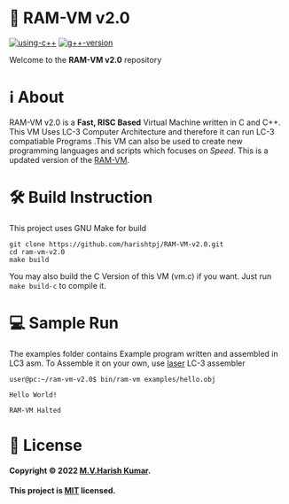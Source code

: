 # 🔢 RAM-VM v2.0
[![using-c++](https://img.shields.io/badge/Using-C++%20-blue)](https://gcc.gnu.org/)
[![g++-version](https://img.shields.io/badge/G++-v9.4.0-brightgreen)](https://gcc.gnu.org/)

Welcome to the **RAM-VM v2.0** repository

# ℹ About
RAM-VM v2.0 is a **Fast, RISC Based** Virtual Machine written in C and C++. This VM Uses LC-3 Computer Architecture and therefore it can run LC-3 compatiable Programs .This VM can also be used to create new programming languages and scripts which focuses on *Speed*. This is a updated version of the [RAM-VM](https://github.com/harishtpj/RAM-VM).

# 🛠 Build Instruction
This project uses GNU Make for build
```
git clone https://github.com/harishtpj/RAM-VM-v2.0.git
cd ram-vm-v2.0
make build
```

You may also build the C Version of this VM (vm.c) if you want. Just run ```make build-c``` to compile it.

# 💻 Sample Run
The examples folder contains Example program written and assembled in LC3 asm. To Assemble it on your own, use [laser](https://github.com/PaperFanz/laser) LC-3 assembler
```
user@pc:~/ram-vm-v2.0$ bin/ram-vm examples/hello.obj

Hello World!

RAM-VM Halted
```

# 📝 License

#### Copyright © 2022 [M.V.Harish Kumar](https://github.com/harishtpj). <br>
#### This project is [MIT]() licensed.